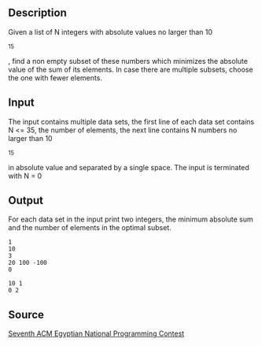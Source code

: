 <h2>Description</h2><p>Given a list of N integers with absolute values no larger than 10</p><sup>15</sup><p>, find a non empty subset of these numbers which minimizes the absolute value of the sum of its elements. In case there are multiple subsets, choose the one with fewer elements.</p><h2>Input</h2><p>The input contains multiple data sets, the first line of each data set contains N &lt;= 35, the number of elements, the next line contains N numbers no larger than 10</p><sup>15</sup><p> in absolute value and separated by a single space. The input is terminated with N = 0</p><h2>Output</h2><p>For each data set in the input print two integers, the minimum absolute sum and the number of elements in the optimal subset.</p><pre><code class="language-input1">1
10
3
20 100 -100
0</code></pre><pre><code class="language-output1">10 1
0 2</code></pre><h2>Source</h2><a href="searchproblem?field=source&amp;key=Seventh+ACM+Egyptian+National+Programming+Contest">Seventh ACM Egyptian National Programming Contest</a>